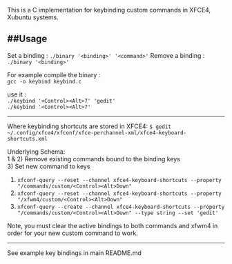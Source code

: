 This is a C implementation for keybinding custom commands in XFCE4, Xubuntu systems.


##Usage 
------------
Set a binding : `./binary '<binding>' '<command>'` 
Remove a binding : `./binary '<binding>'` 

For example
compile the binary :<br /> `gcc -o keybind keybind.c`

use it :<br /> `./keybind '<Control><Alt>7' 'gedit'` <Br /> `./keybind '<Control><Alt>7'`

------------

Where keybinding shortcuts are stored in XFCE4: `$ gedit ~/.config/xfce4/xfconf/xfce-perchannel-xml/xfce4-keyboard-shortcuts.xml`

Underlying Schema:<br />
1 & 2) Remove existing commands bound to the binding keys <br />
3) Set new command to keys <br />
1) `xfconf-query --reset --channel xfce4-keyboard-shortcuts --property "/commands/custom/<Control><Alt>Down"`<br />
2) `xfconf-query --reset --channel xfce4-keyboard-shortcuts --property "/xfwm4/custom/<Control><Alt>Down"`<br />
3) `xfconf-query --create --channel xfce4-keyboard-shortcuts --property "/commands/custom/<Control><Alt>Down" --type string --set 'gedit'`

Note, you must clear the active bindings to both commands and xfwm4 in order for your new custom command to work.

------------
See example key bindings in main README.md 
